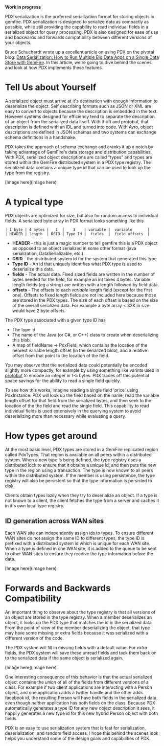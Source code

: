 **Work in progress**

PDX serialization is the preferred serialization format for storing objects in gemfire. PDX serialization is designed to serialize data as compactly as possible, while still providing the capability to read individual fields in a serialized object for query processing. PDX is also designed for ease of use and backwards and forwards compatibility between different versions of your objects.

Bruce Schuchardt wrote up a excellent article on using PDX on the pivotal blog: [Data Serialization: How to Run Multiple Big Data Apps on a Single Data Store with GemFire](http://blog.pivotal.io/pivotal/products/data-serialization-how-to-run-multiple-big-data-apps-at-once-with-gemfire). In this article, we're going to dive behind the scenes and look at how PDX implements these features.

# Tell Us about Yourself

A serialized object must arrive at it's destination with enough information to deserialize the object. Self describing formats such as JSON or XML are easy to convert to objects because the description is embedded in the text. However systems designed for efficiency tend to separate the description of an object from the serialized data itself. With thrift and protobuf, that description is defined with an IDL and turned into code. With Avro, object descriptions are defined in JSON schemas and two systems can exchange schema definitions in a handshake.

PDX takes the approach of schema exchange and cranks it up a notch by taking advantage of GemFire's data storage and distribution capabilities. With PDX, serialized object descriptions are called "types" and types are stored within the GemFire distributed system in a PDX type registry. The serialized data contains a unique type id that can be used to look up the type from the registry. 

[Image here](image here)

# A typical type

PDX objects are optimized for size, but also for random access to individual fields. A serialized byte array in PDX format looks something like this

    | 1 byte | 4 bytes |   1  |    3    | variable |  variable       |
    | HEADER | length  | DSID | Type Id |  fields  |  field offsets  |


 * **HEADER**   - this is just a magic number to tell gemfire this is a PDX object as opposed to an object serialized in some other format (java serialization, DataSerializable, etc.)
 * **DSID**     - the distributed system id for the system that generated this type
 * **Type ID**  - An id that uniquely identifies what PDX type is used to deserialize this data.
 * **fields**   - The actual data. Fixed sized fields are written in the number of bytes needed for the field, for example an int takes 4 bytes. Variable length fields (eg a string) are written with a length followed by field data.
 * **offsets**  - The offsets to each _variable_ length field (except for the first one). Offsets to fixed length fields are not included here because those are stored in the PDX types. The size of each offset is based on the size of the overall serialized data. For example a byte array < 32K in size would have 2 byte offsets.

The PDX type associated with a given type ID has
 * The type id
 * The name of the Java (or C#, or C++) class to create when deserializing this blob.
 * A map of fieldName -> PdxField, which contains the location of the nearest variable length offset (in the serialized blob), and a relative offset from that point to the location of the field.

You may observe that the serialized data could potentially be encoded slightly more compactly, for example by using something like varints used in [protobuf](https://developers.google.com/protocol-buffers/docs/encoding) to encode an integer in 1-5 bytes. PDX trades off this potential space savings for the ability to read a single field quickly. 

To see how this works, imagine reading a single field 'price' using PdxInstance. PDX will look up the field based on the name, read the variable length offset for that field from the serialized bytes, and then seek to the location of the the field and read the single field. This capability to read individual fields is used extensively in the querying system to avoid deserializing more than necessary while evaluating a query.

# How types get around

At the most basic level, PDX types are stored in a GemFire replicated region called PdxTypes. That region is available on all peers within a distributed system. When a new type is being defined, the type registry uses a distributed lock to ensure that it obtains a unique id, and then puts the new type in the region using a transaction. The type is now known to all peers within the distributed system. If the member is using persistence, the type registry will also be persistent so that the type information is persisted to disk.

Clients obtain types lazily when they try to deserialize an object. If a type is not known to a client, the client fetches the type from a server and caches it in it's own local type registry.

## ID generation across WAN sites
Each WAN site can independently assign ids to types. To ensure different WAN sites do not assign the same ID to different types, the type ID is prefixed with a distributed system id which is unique for each WAN site. When a type is defined in one WAN site, it is added to the queue to be sent to other WAN sites to ensure they receive the type information before the data.

[Image here](image here)

# Forwards and Backwards Compatibility

An important thing to observe about the type registry is that all versions of an object are stored in the type registry. When a member deserializes an object, it looks up the PDX type that matches the id in the serialized data. From the point of view of the member deserializing the object, that type may have some missing or extra fields because it was serialized with a different version of the code. 

The PDX system will fill in missing fields with a default value. For *extra* fields, the PDX system will save these unread fields and tack them back on to the serialized data if the same object is serialized again.

[Image here](image here)

One interesting consequence of this behavior is that the actual serialized object contains the *union* of all of the fields from different versions of a class. For example if two client applications are interacting with a Person object, and one application adds a twitter handle and the other adds facebook id, the resulting Person will have both fields in the serialized data, even though *neither* application has both fields on the class. Because PDX automatically generates a type ID for any new object description it sees, it happily generates a new type id for this new hybrid Person object with both fields.

PDX is an easy to use serialization system that is fast for serialization, deserialization, and random field access. I hope this behind the scenes look helps you understand some of the design goals and capabilities of PDX. 